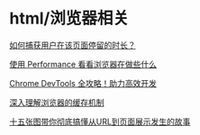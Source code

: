 # html/浏览器相关

[如何捕获用户在该页面停留的时长？](https://mp.weixin.qq.com/s?__biz=Mzg5ODA5NTM1Mw==&mid=2247491267&idx=1&sn=5c3b94832eb9905d9423d483c02a6825&chksm=c0669f55f711164332aaee0d3803c71475c94fb2ae6b10e4ed09414b5cf63f7c7bb41aa03398&scene=126&sessionid=1608191664&key=ea7446b001317384cf1d2acba1623cc1d795b027f18e7199a5410211223d5c68d7dac5acc6dde39c638d27283d2040403c0b2d9807591e80bc39a13269669c7cf7fa82863f232369016393e7fb35aa86d28b270058152aa5b75fbb7dcd81b905e0b78d27b9fb1f6bc41d2e36f0d82a9a520350f2eabb6baf471459514d1ec852&ascene=1&uin=Mzc2MjkyMjk0MQ%3D%3D&devicetype=Windows+10+x64&version=62090529&lang=zh_CN&exportkey=AyZhx2FdJvXRHjXNw%2Bwf%2B8Q%3D&pass_ticket=sU5YMpGD3HAtizhOOKwhBidWxja5%2FiXWfFY8%2FxXhyFFjWwFHbCOMrAyC2wluKMlW&wx_header=0)

[使用 Performance 看看浏览器在做些什么](https://mp.weixin.qq.com/s?__biz=MzUxNzk1MjQ0Ng==&mid=2247489282&idx=3&sn=a0aabf8304360e8beb5c3b146f7b1b68&chksm=f99111d3cee698c53a76e9108b73d63aface1da084038fea1b0060de6dbaba07f7613d4d37eb&scene=126&sessionid=1608191664&key=b32b778d3cd3c42643a21942e426fab23c8982480fcaeaef17348cc426db785062345cdd90bff125a73085eab76cf2aaf5debc53895885dbb32c09828d5024fd204e4ae5cc558562379bfb1e3bf9911bfbb00e71cb084d6665885e19774db6f9294d14d61b773dea9d8bf683a3b21a6624d18228ad4d596577942f8b0e59bd20&ascene=1&uin=Mzc2MjkyMjk0MQ%3D%3D&devicetype=Windows+10+x64&version=62090529&lang=zh_CN&exportkey=A8wUnI7U4dlT6LnOAB4YOio%3D&pass_ticket=sU5YMpGD3HAtizhOOKwhBidWxja5%2FiXWfFY8%2FxXhyFFjWwFHbCOMrAyC2wluKMlW&wx_header=0)

[Chrome DevTools 全攻略！助力高效开发](https://mp.weixin.qq.com/s/X4dQ4NqDF3UmNCZ4nqDX_A)

[深入理解浏览器的缓存机制 ](https://mp.weixin.qq.com/s?__biz=MzU2MzM2NzU0NA==&mid=2247483763&idx=1&sn=42514e3361fb47a4b4e0f24255b3f031&chksm=fc5a1a64cb2d9372de8ea37b83739c3fa3c6281f4da507b38ef55b1b1bd2a1d95628b6f21128&token=1160485248&lang=zh_CN&scene=21#wechat_redirect)

[十五张图带你彻底搞懂从URL到页面展示发生的故事](https://mp.weixin.qq.com/s/JbsJO2GCDBFjJztmhPMrcg)